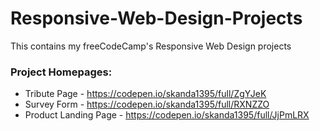 # Responsive-Web-Design-Projects

This contains my freeCodeCamp's Responsive Web Design projects

### Project Homepages:

- Tribute Page - https://codepen.io/skanda1395/full/ZgYJeK
- Survey Form - https://codepen.io/skanda1395/full/RXNZZO
- Product Landing Page - https://codepen.io/skanda1395/full/JjPmLRX
